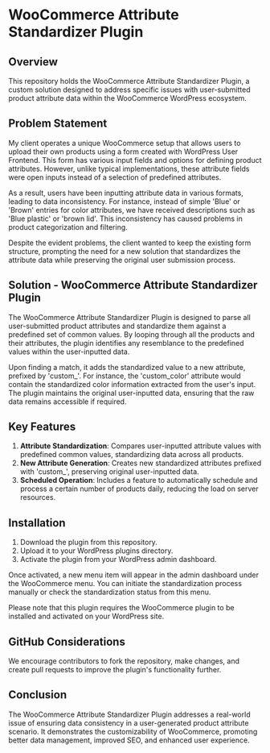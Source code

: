 # WooCommerce Attribute Standardizer Plugin

## Overview

This repository holds the WooCommerce Attribute Standardizer Plugin, a custom solution designed to address specific issues with user-submitted product attribute data within the WooCommerce WordPress ecosystem.

## Problem Statement

My client operates a unique WooCommerce setup that allows users to upload their own products using a form created with WordPress User Frontend. This form has various input fields and options for defining product attributes. However, unlike typical implementations, these attribute fields were open inputs instead of a selection of predefined attributes.

As a result, users have been inputting attribute data in various formats, leading to data inconsistency. For instance, instead of simple 'Blue' or 'Brown' entries for color attributes, we have received descriptions such as 'Blue plastic' or 'brown lid'. This inconsistency has caused problems in product categorization and filtering.

Despite the evident problems, the client wanted to keep the existing form structure, prompting the need for a new solution that standardizes the attribute data while preserving the original user submission process.

## Solution - WooCommerce Attribute Standardizer Plugin

The WooCommerce Attribute Standardizer Plugin is designed to parse all user-submitted product attributes and standardize them against a predefined set of common values. By looping through all the products and their attributes, the plugin identifies any resemblance to the predefined values within the user-inputted data.

Upon finding a match, it adds the standardized value to a new attribute, prefixed by 'custom_'. For instance, the 'custom_color' attribute would contain the standardized color information extracted from the user's input. The plugin maintains the original user-inputted data, ensuring that the raw data remains accessible if required.

## Key Features

1. **Attribute Standardization**: Compares user-inputted attribute values with predefined common values, standardizing data across all products.
2. **New Attribute Generation**: Creates new standardized attributes prefixed with 'custom_', preserving original user-inputted data.
3. **Scheduled Operation**: Includes a feature to automatically schedule and process a certain number of products daily, reducing the load on server resources.

## Installation

1. Download the plugin from this repository.
2. Upload it to your WordPress plugins directory.
3. Activate the plugin from your WordPress admin dashboard.

Once activated, a new menu item will appear in the admin dashboard under the WooCommerce menu. You can initiate the standardization process manually or check the standardization status from this menu.

Please note that this plugin requires the WooCommerce plugin to be installed and activated on your WordPress site.

## GitHub Considerations

We encourage contributors to fork the repository, make changes, and create pull requests to improve the plugin's functionality further.

## Conclusion

The WooCommerce Attribute Standardizer Plugin addresses a real-world issue of ensuring data consistency in a user-generated product attribute scenario. It demonstrates the customizability of WooCommerce, promoting better data management, improved SEO, and enhanced user experience.
